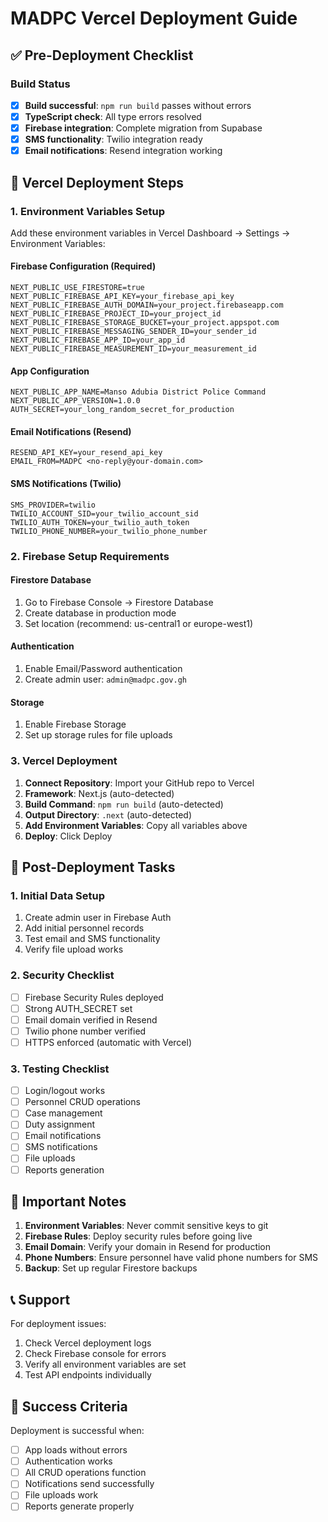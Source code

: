 # MADPC Vercel Deployment Guide

## ✅ Pre-Deployment Checklist

### Build Status
- [x] **Build successful**: `npm run build` passes without errors
- [x] **TypeScript check**: All type errors resolved
- [x] **Firebase integration**: Complete migration from Supabase
- [x] **SMS functionality**: Twilio integration ready
- [x] **Email notifications**: Resend integration working

## 🚀 Vercel Deployment Steps

### 1. Environment Variables Setup

Add these environment variables in Vercel Dashboard → Settings → Environment Variables:

#### **Firebase Configuration (Required)**
```
NEXT_PUBLIC_USE_FIRESTORE=true
NEXT_PUBLIC_FIREBASE_API_KEY=your_firebase_api_key
NEXT_PUBLIC_FIREBASE_AUTH_DOMAIN=your_project.firebaseapp.com
NEXT_PUBLIC_FIREBASE_PROJECT_ID=your_project_id
NEXT_PUBLIC_FIREBASE_STORAGE_BUCKET=your_project.appspot.com
NEXT_PUBLIC_FIREBASE_MESSAGING_SENDER_ID=your_sender_id
NEXT_PUBLIC_FIREBASE_APP_ID=your_app_id
NEXT_PUBLIC_FIREBASE_MEASUREMENT_ID=your_measurement_id
```

#### **App Configuration**
```
NEXT_PUBLIC_APP_NAME=Manso Adubia District Police Command
NEXT_PUBLIC_APP_VERSION=1.0.0
AUTH_SECRET=your_long_random_secret_for_production
```

#### **Email Notifications (Resend)**
```
RESEND_API_KEY=your_resend_api_key
EMAIL_FROM=MADPC <no-reply@your-domain.com>
```

#### **SMS Notifications (Twilio)**
```
SMS_PROVIDER=twilio
TWILIO_ACCOUNT_SID=your_twilio_account_sid
TWILIO_AUTH_TOKEN=your_twilio_auth_token
TWILIO_PHONE_NUMBER=your_twilio_phone_number
```

### 2. Firebase Setup Requirements

#### **Firestore Database**
1. Go to Firebase Console → Firestore Database
2. Create database in production mode
3. Set location (recommend: us-central1 or europe-west1)

#### **Authentication**
1. Enable Email/Password authentication
2. Create admin user: `admin@madpc.gov.gh`

#### **Storage**
1. Enable Firebase Storage
2. Set up storage rules for file uploads

### 3. Vercel Deployment

1. **Connect Repository**: Import your GitHub repo to Vercel
2. **Framework**: Next.js (auto-detected)
3. **Build Command**: `npm run build` (auto-detected)
4. **Output Directory**: `.next` (auto-detected)
5. **Add Environment Variables**: Copy all variables above
6. **Deploy**: Click Deploy

## 🔧 Post-Deployment Tasks

### 1. Initial Data Setup
1. Create admin user in Firebase Auth
2. Add initial personnel records
3. Test email and SMS functionality
4. Verify file upload works

### 2. Security Checklist
- [ ] Firebase Security Rules deployed
- [ ] Strong AUTH_SECRET set
- [ ] Email domain verified in Resend
- [ ] Twilio phone number verified
- [ ] HTTPS enforced (automatic with Vercel)

### 3. Testing Checklist
- [ ] Login/logout works
- [ ] Personnel CRUD operations
- [ ] Case management
- [ ] Duty assignment
- [ ] Email notifications
- [ ] SMS notifications
- [ ] File uploads
- [ ] Reports generation

## 🚨 Important Notes

1. **Environment Variables**: Never commit sensitive keys to git
2. **Firebase Rules**: Deploy security rules before going live
3. **Email Domain**: Verify your domain in Resend for production
4. **Phone Numbers**: Ensure personnel have valid phone numbers for SMS
5. **Backup**: Set up regular Firestore backups

## 📞 Support

For deployment issues:
1. Check Vercel deployment logs
2. Check Firebase console for errors
3. Verify all environment variables are set
4. Test API endpoints individually

## 🎯 Success Criteria

Deployment is successful when:
- [ ] App loads without errors
- [ ] Authentication works
- [ ] All CRUD operations function
- [ ] Notifications send successfully
- [ ] File uploads work
- [ ] Reports generate properly
